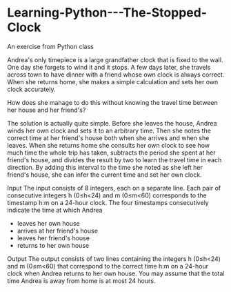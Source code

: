 # Learning-Python---The-Stopped-Clock
An exercise from Python class

Andrea's only timepiece is a large grandfather clock that is fixed to the wall. One day she forgets to wind it and it stops. A few days later, she travels across town to have dinner with a friend whose own clock is always correct. When she returns home, she makes a simple calculation and sets her own clock accurately.

How does she manage to do this without knowing the travel time between her house and her friend's?

The solution is actually quite simple. Before she leaves the house, Andrea winds her own clock and sets it to an arbitrary time. Then she notes the correct time at her friend's house both when she arrives and when she leaves. When she returns home she consults her own clock to see how much time the whole trip has taken, subtracts the period she spent at her friend's house, and divides the result by two to learn the travel time in each direction. By adding this interval to the time she noted as she left her friend's house, she can infer the current time and set her own clock.

Input
The input consists of 8 integers, each on a separate line. Each pair of consecutive integers h (0≤h<24) and m (0≤m<60) corresponds to the timestamp h:m on a 24-hour clock. The four timestamps consecutively indicate the time at which Andrea

- leaves her own house
- arrives at her friend's house
- leaves her friend's house
- returns to her own house

Output
The output consists of two lines containing the integers h (0≤h<24) and m (0≤m<60) that correspond to the correct time h:m on a 24-hour clock when Andrea returns to her own house. You may assume that the total time Andrea is away from home is at most 24 hours.

